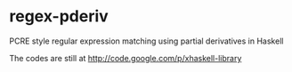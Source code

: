 regex-pderiv
============

PCRE style regular expression matching using partial derivatives in Haskell



The codes are still at http://code.google.com/p/xhaskell-library
